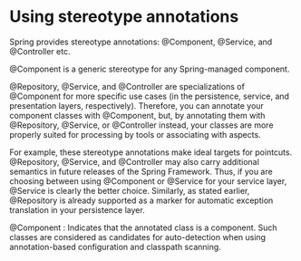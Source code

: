 # Using stereotype annotations

Spring provides stereotype annotations: @Component, @Service, and @Controller etc.

@Component is a generic stereotype for any Spring-managed component. 

@Repository, @Service, and @Controller are specializations of @Component for more specific use cases (in the persistence, service, and presentation layers, respectively). Therefore, you can annotate your component classes with @Component, but, by annotating them with @Repository, @Service, or @Controller instead, your classes are more properly suited for processing by tools or associating with aspects. 

For example, these stereotype annotations make ideal targets for pointcuts. @Repository, @Service, and @Controller may also carry additional semantics in future releases of the Spring Framework. Thus, if you are choosing between using @Component or @Service for your service layer, @Service is clearly the better choice. Similarly, as stated earlier, @Repository is already supported as a marker for automatic exception translation in your persistence layer.

@Component : Indicates that the annotated class is a component. Such classes are considered as candidates for auto-detection when using annotation-based configuration and classpath scanning.

